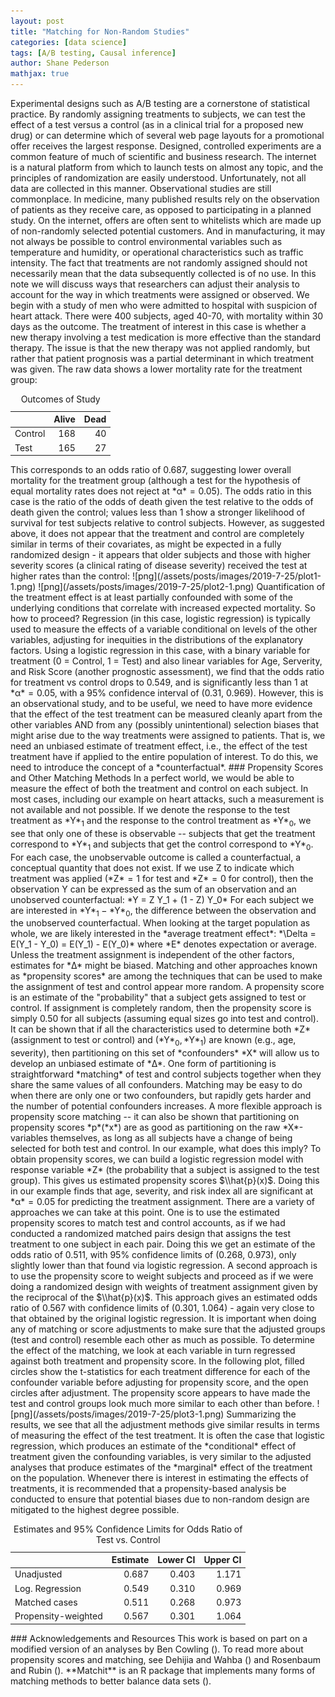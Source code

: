 ```yaml
---
layout: post
title: "Matching for Non-Random Studies"
categories: [data science]
tags: [A/B testing, Causal inference]
author: Shane Pederson
mathjax: true
---
```


Experimental designs such as A/B testing are a cornerstone of statistical practice. By randomly assigning treatments to subjects, we can test the effect of a test versus a control (as in a clinical trial for a proposed new drug) or can determine which of several web page layouts for a promotional offer receives the largest response. Designed, controlled experiments are a common feature of much of scientific and business research. The internet is a natural platform from which to launch tests on almost any topic, and the principles of randomization are easily understood.
Unfortunately, not all data are collected in this manner. Observational studies are still commonplace. In medicine, many published results rely on the observation of patients as they receive care, as opposed to participating in a planned study. On the internet, offers are often sent to whitelists which are made up of non-randomly selected potential customers. And in manufacturing, it may not always be possible to control environmental variables such as temperature and humidity, or operational characteristics such as traffic intensity.
The fact that treatments are not randomly assigned should not necessarily mean that the data subsequently collected is of no use. In this note we will discuss ways that researchers can adjust their analysis to account for the way in which treatments were assigned or observed. We begin with a study of men who were admitted to hospital with suspicion of heart attack. There were 400 subjects, aged 40-70, with mortality within 30 days as the outcome. The treatment of interest in this case is whether a new therapy involving a test medication is more effective than the standard therapy. The issue is that the new therapy was not applied randomly, but rather that patient prognosis was a partial determinant in which treatment was given.
The raw data shows a lower mortality rate for the treatment group:
<table class="table" style="width: auto !important; margin-left: auto; margin-right: auto;">
<caption>
Outcomes of Study
</caption>
<thead>
<tr>
<th style="text-align:left;">
</th>
<th style="text-align:right;">
Alive
</th>
<th style="text-align:right;">
Dead
</th>
</tr>
</thead>
<tbody>
<tr>
<td style="text-align:left;">
Control
</td>
<td style="text-align:right;">
168
</td>
<td style="text-align:right;">
40
</td>
</tr>
<tr>
<td style="text-align:left;">
Test
</td>
<td style="text-align:right;">
165
</td>
<td style="text-align:right;">
27
</td>
</tr>
</tbody>
</table>
This corresponds to an odds ratio of 0.687, suggesting lower overall mortality for the treatment group (although a test for the hypothesis of equal mortality rates does not reject at *α* = 0.05). The odds ratio in this case is the ratio of the odds of death given the test relative to the odds of death given the control; values less than 1 show a stronger likelihood of survival for test subjects relative to control subjects.
However, as suggested above, it does not appear that the treatment and control are completely similar in terms of their covariates, as might be expected in a fully randomized design - it appears that older subjects and those with higher severity scores (a clinical rating of disease severity) received the test at higher rates than the control:
![png](/assets/posts/images/2019-7-25/plot1-1.png)
![png](/assets/posts/images/2019-7-25/plot2-1.png)
Quantification of the treatment effect is at least partially confounded with some of the underlying conditions that correlate with increased expected mortality. So how to proceed? Regression (in this case, logistic regression) is typically used to measure the effects of a variable conditional on levels of the other variables, adjusting for inequities in the distributions of the explanatory factors. Using a logistic regression in this case, with a binary variable for treatment (0 = Control, 1 = Test) and also linear variables for Age, Serverity, and Risk Score (another prognostic assessment), we find that the odds ratio for treatment vs control drops to 0.549, and is significantly less than 1 at *α* = 0.05, with a 95% confidence interval of (0.31, 0.969).
However, this is an observational study, and to be useful, we need to have more evidence that the effect of the test treatment can be measured cleanly apart from the other variables AND from any (possibly unintentional) selection biases that might arise due to the way treatments were assigned to patients. That is, we need an unbiased estimate of treatment effect, i.e., the effect of the test treatment have if applied to the entire population of interest. To do this, we need to introduce the concept of a *counterfactual*.
### Propensity Scores and Other Matching Methods
In a perfect world, we would be able to measure the effect of both the treatment and control on each subject. In most cases, including our example on heart attacks, such a measurement is not available and not possible. If we denote the response to the test treatment as *Y*<sub>1</sub> and the response to the control treatment as *Y*<sub>0</sub>, we see that only one of these is observable -- subjects that get the treatment correspond to *Y*<sub>1</sub> and subjects that get the control correspond to *Y*<sub>0</sub>. For each case, the unobservable outcome is called a counterfactual, a conceptual quantity that does not exist. If we use Z to indicate which treatment was applied (*Z* = 1 for test and *Z* = 0 for control), then the observation Y can be expressed as the sum of an observation and an unobserved counterfactual:
*Y = Z Y_1 + (1 - Z) Y_0*
For each subject we are interested in *Y*<sub>1</sub> − *Y*<sub>0</sub>, the difference between the observation and the unobserved counterfactual. When looking at the target population as whole, we are likely interested in the *average treatment effect*:
*\Delta = E(Y_1 - Y_0) = E(Y_1) - E(Y_0)*
where *E* denotes expectation or average. Unless the treatment assignment is independent of the other factors, estimates for *Δ* might be biased. Matching and other approaches known as *propensity scores* are among the techniques that can be used to make the assignment of test and control appear more random.
A propensity score is an estimate of the "probability" that a subject gets assigned to test or control. If assignment is completely random, then the propensity score is simply 0.50 for all subjects (assuming equal sizes go into test and control). It can be shown that if all the characteristics used to determine both *Z* (assignment to test or control) and (*Y*<sub>0</sub>, *Y*<sub>1</sub>) are known (e.g., age, severity), then partitioning on this set of *confounders* *X* will allow us to develop an unbiased estimate of *Δ*.
One form of partitioning is straightforward *matching* of test and control subjects together when they share the same values of all confounders. Matching may be easy to do when there are only one or two confounders, but rapidly gets harder and the number of potential confounders increases. A more flexible approach is propensity score matching -- it can also be shown that partitioning on propensity scores *p*(*x*) are as good as partitioning on the raw *X*-variables themselves, as long as all subjects have a change of being selected for both test and control.
In our example, what does this imply? To obtain propensity scores, we can build a logistic regression model with response variable *Z* (the probability that a subject is assigned to the test group). This gives us estimated propensity scores $\\hat{p}(x)$. Doing this in our example finds that age, severity, and risk index all are significant at *α* = 0.05 for predicting the treatment assignment.
There are a variety of approaches we can take at this point. One is to use the estimated propensity scores to match test and control accounts, as if we had conducted a randomized matched pairs design that assigns the test treatment to one subject in each pair. Doing this we get an estimate of the odds ratio of 0.511, with 95% confidence limits of (0.268, 0.973), only slightly lower than that found via logistic regression.
A second approach is to use the propensity score to weight subjects and proceed as if we were doing a randomized design with weights of treatment assignment given by the reciprocal of the $\\hat{p}(x)$. This approach gives an estimated odds ratio of 0.567 with confidence limits of (0.301, 1.064) - again very close to that obtained by the original logistic regression.
It is important when doing any of matching or score adjustments to make sure that the adjusted groups (test and control) resemble each other as much as possible. To determine the effect of the matching, we look at each variable in turn regressed against both treatment and propensity score. In the following plot, filled circles show the t-statistics for each treatment difference for each of the confounder variable before adjusting for propensity score, and the open circles after adjustment. The propensity score appears to have made the test and control groups look much more similar to each other than before.
![png](/assets/posts/images/2019-7-25/plot3-1.png)
Summarizing the results, we see that all the adjustment methods give similar results in terms of measuring the effect of the test treatment. It is often the case that logistic regression, which produces an estimate of the *conditional* effect of treatment given the confounding variables, is very similar to the adjusted analyses that produce estimates of the *marginal* effect of the treatment on the population. Whenever there is interest in estimating the effects of treatments, it is recommended that a propensity-based analysis be conducted to ensure that potential biases due to non-random design are mitigated to the highest degree possible.
<table class="table table-striped" style="margin-left: auto; margin-right: auto;">
<caption>
Estimates and 95% Confidence Limits for Odds Ratio of Test vs. Control
</caption>
<thead>
<tr>
<th style="text-align:left;">
</th>
<th style="text-align:right;">
Estimate
</th>
<th style="text-align:right;">
Lower CI
</th>
<th style="text-align:right;">
Upper CI
</th>
</tr>
</thead>
<tbody>
<tr>
<td style="text-align:left;">
Unadjusted
</td>
<td style="text-align:right;">
0.687
</td>
<td style="text-align:right;">
0.403
</td>
<td style="text-align:right;">
1.171
</td>
</tr>
<tr>
<td style="text-align:left;">
Log. Regression
</td>
<td style="text-align:right;">
0.549
</td>
<td style="text-align:right;">
0.310
</td>
<td style="text-align:right;">
0.969
</td>
</tr>
<tr>
<td style="text-align:left;">
Matched cases
</td>
<td style="text-align:right;">
0.511
</td>
<td style="text-align:right;">
0.268
</td>
<td style="text-align:right;">
0.973
</td>
</tr>
<tr>
<td style="text-align:left;">
Propensity-weighted
</td>
<td style="text-align:right;">
0.567
</td>
<td style="text-align:right;">
0.301
</td>
<td style="text-align:right;">
1.064
</td>
</tr>
</tbody>
</table>
### Acknowledgements and Resources
This work is based on part on a modified version of an analyses by Ben Cowling (<http://web.hku.hk/~bcowling/examples/propensity.htm#thanks>).
To read more about propensity scores and matching, see Dehijia and Wahba (<http://www.uh.edu/~adkugler/Dehejia&Wahba.pdf>) and Rosenbaum and Rubin (<http://www.stat.cmu.edu/~ryantibs/journalclub/rosenbaum_1983.pdf>).
**Matchit** is an R package that implements many forms of matching methods to better balance data sets (<https://gking.harvard.edu/matchit>).

